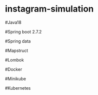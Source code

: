 # instagram-simulation

#Java18

#Spring boot 2.7.2

#Spring data

#Mapstruct

#Lombok

#Docker

#Minikube 

#Kubernetes

